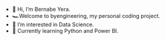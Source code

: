 - 👋 Hi, I’m Bernabe Yera. 
- 🏎Welcome to byengineering, my personal coding project.
- 👀 I’m interested in Data Science.
- 🌱 Currently learning Python and Power BI.


<!---
byenginering/byenginering is a ✨ special ✨ repository because its `README.md` (this file) appears on your GitHub profile.
You can click the Preview link to take a look at your changes.
--->
